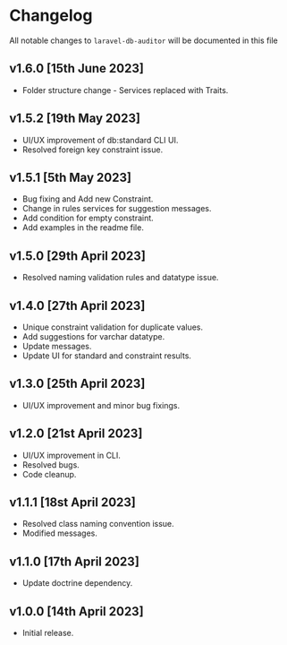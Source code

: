 # Changelog

All notable changes to `laravel-db-auditor` will be documented in this file

## v1.6.0 [15th June 2023]
- Folder structure change - Services replaced with Traits.

## v1.5.2 [19th May 2023]
- UI/UX improvement of db:standard CLI UI.
- Resolved foreign key constraint issue.

## v1.5.1 [5th May 2023]
- Bug fixing and Add new Constraint.
- Change in rules services for suggestion messages.
- Add condition for empty constraint.
- Add examples in the readme file.


## v1.5.0 [29th April 2023]
- Resolved naming validation rules and datatype issue.

## v1.4.0 [27th April 2023]

- Unique constraint validation for duplicate values.
- Add suggestions for varchar datatype.
- Update messages.
- Update UI for standard and constraint results.

## v1.3.0 [25th April 2023]

- UI/UX improvement and minor bug fixings.

## v1.2.0 [21st April 2023]

- UI/UX improvement in CLI.
- Resolved bugs.
- Code cleanup.

## v1.1.1 [18st April 2023]

- Resolved class naming convention issue.
- Modified messages.

##  v1.1.0 [17th April 2023]

- Update doctrine dependency.

## v1.0.0 [14th April 2023]

- Initial release.
